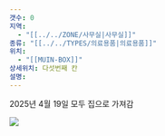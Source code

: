 ```yaml
---
갯수: 0
지역:
  - "[[../../ZONE/사무실|사무실]]"
종류: "[[../../TYPES/의료용품|의료용품]]"
위치:
  - "[[MUIN-BOX]]"
상세위치: 다섯번째 칸
설명:
---
```

2025년 4월 19일 모두 집으로 가져감

![](http://192.168.50.22/devices/240914_IMG_0025.jpg)